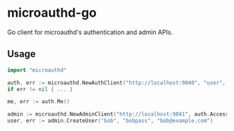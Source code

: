 # microauthd-go

Go client for microauthd's authentication and admin APIs.

## Usage

```go
import "microauthd"

auth, err := microauthd.NewAuthClient("http://localhost:9040", "user", "pass", "app")
if err != nil { ... }

me, err := auth.Me()

admin := microauthd.NewAdminClient("http://localhost:9041", auth.AccessToken)
user, err := admin.CreateUser("bob", "bobpass", "bob@example.com")
```